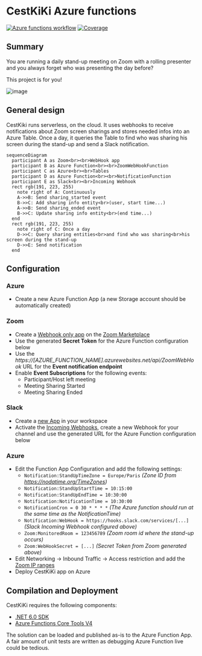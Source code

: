 
# CestKiKi Azure functions
[![Azure functions workflow](https://github.com/gpailler/CestKiki/actions/workflows/main.yml/badge.svg)](https://github.com/gpailler/CestKiKi/actions/workflows/main.yml)
[![Coverage](https://sonarcloud.io/api/project_badges/measure?project=gpailler_CestKiKi&metric=coverage)](https://sonarcloud.io/summary/new_code?id=gpailler_CestKiKi)


## Summary
You are running a daily stand-up meeting on Zoom with a rolling presenter and you always forget who was presenting the day before?

This project is for you!

![image](https://user-images.githubusercontent.com/3621529/188034011-41ce3b5b-8c81-42db-979e-b649b6cdf256.png)

## General design
CestKiki runs serverless, on the cloud. It uses webhooks to receive notifications about Zoom screen sharings and stores needed infos into an Azure Table. Once a day, it queries the Table to find who was sharing his screen during the stand-up and send a Slack notification.

```mermaid
sequenceDiagram
  participant A as Zoom<br><br>WebHook app
  participant B as Azure Function<br><br>ZoomWebHookFunction
  participant C as Azure<br><br>Tables
  participant D as Azure Function<br><br>NotificationFunction
  participant E as Slack<br><br>Incoming Webhook
  rect rgb(191, 223, 255)
    note right of A: Continuously
    A->>B: Send sharing_started event
    B->>C: Add sharing info entity<br>(user, start time...)
    A->>B: Send sharing_ended event
    B->>C: Update sharing info entity<br>(end time...)
  end
  rect rgb(191, 223, 255)
    note right of C: Once a day
    D->>C: Query sharing entities<br>and find who was sharing<br>his screen during the stand-up
    D->>E: Send notification
  end
```

## Configuration
### Azure
- Create a new Azure Function App (a new Storage account should be automatically created)
### Zoom
- Create a [Webhook only app](https://marketplace.zoom.us/docs/guides/build/webhook-only-app/) on the [Zoom Marketplace](https://marketplace.zoom.us/develop/create)
- Use the generated **Secret Token** for the Azure Function configuration below
- Use the *https://[AZURE_FUNCTION_NAME].azurewebsites.net/api/ZoomWebHook* URL for the **Event notification endpoint** 
- Enable **Event Subscriptions** for the following events:
  - Participant/Host left meeting
  - Meeting Sharing Started
  - Meeting Sharing Ended
### Slack
- Create a [new App](https://api.slack.com/apps) in your workspace
- Activate the [Incoming Webhooks](https://api.slack.com/messaging/webhooks), create a new Webhook for your channel and use the generated URL for the Azure Function configuration below
### Azure
- Edit the Function App Configuration and add the following settings:
  - `Notification:StandUpTimeZone = Europe/Paris` *(Zone ID from https://nodatime.org/TimeZones)*
  - `Notification:StandUpStartTime = 10:15:00`
  - `Notification:StandUpEndTime = 10:30:00`
  - `Notification:NotificationTime = 10:30:00`
  - `NotificationCron = 0 30 * * * *` *(The Azure function should run at the same time as the NotificationTime)*
  - `Notification:WebHook = https://hooks.slack.com/services/[...]` *(Slack Incoming Webhook configured above)*
  - `Zoom:MonitoredRoom = 123456789` *(Zoom room id where the stand-up occurs)*
  - `Zoom:WebHookSecret = [...]` *(Secret Token from Zoom generated above)* 
- Edit Networking -> Inbound Traffic -> Access restriction and add the [Zoom IP ranges](https://marketplace.zoom.us/docs/api-reference/webhook-reference/#ip-addresses)
- Deploy CestKiKi app on Azure

## Compilation and Deployment
CestKiKi requires the following components:
- [.NET 6.0 SDK](https://dotnet.microsoft.com/download/dotnet/6.0)
- [Azure Functions Core Tools V4](https://docs.microsoft.com/en-us/azure/azure-functions/functions-run-local#install-the-azure-functions-core-tools)

The solution can be loaded and published as-is to the Azure Function App. A fair amount of unit tests are written as debugging Azure Function live could be tedious.
